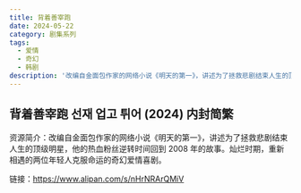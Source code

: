 ```yaml
---
title: 背着善宰跑
date: 2024-05-22
category: 剧集系列
tags:
  - 爱情
  - 奇幻
  - 韩剧
description: '改编自金面包作家的网络小说《明天的第一》，讲述为了拯救悲剧结束人生的顶级明星，他的热血粉丝逆转时间回到 2008 年的故事。灿烂时期，重新相遇的两位年轻人克服命运的奇幻爱情喜剧。'
---
```


## 背着善宰跑 선재 업고 튀어 (2024) 内封简繁

资源简介：改编自金面包作家的网络小说《明天的第一》，讲述为了拯救悲剧结束人生的顶级明星，他的热血粉丝逆转时间回到 2008 年的故事。灿烂时期，重新相遇的两位年轻人克服命运的奇幻爱情喜剧。

链接：https://www.alipan.com/s/nHrNRArQMiV
